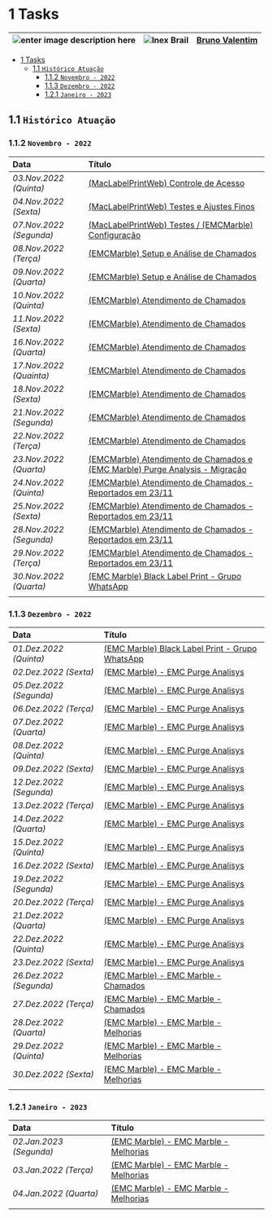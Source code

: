 # 1 Tasks

| ![enter image description here](https://www.foxconn.com.br/img/logo.png) | ![Inex Brail](https://www.inexbr.com.br/wp-content/uploads/2022/07/logo-inex-azul.png) | [Bruno Valentim](mailto:Bruno.Valentim@inex.com.br)
| :--- | :---: | ---: |

- [1 Tasks](#1-tasks)
  - [1.1 `Histórico Atuação`](#11-histórico-atuação)
    - [1.1.2 `Novembro - 2022`](#112-novembro---2022)
    - [1.1.3 `Dezembro - 2022`](#113-dezembro---2022)
    - [1.2.1 `Janeiro - 2023`](#121-janeiro---2023)


## 1.1 `Histórico Atuação`

### 1.1.2 `Novembro - 2022`
| Data | Título |
| :--- | :--- |
| *03.Nov.2022 (Quinta)* | [(MacLabelPrintWeb) Controle de Acesso](./03112022.md) |
| *04.Nov.2022 (Sexta)* | [(MacLabelPrintWeb) Testes e Ajustes Finos](./04112022.md) |
| *07.Nov.2022 (Segunda)* | [(MacLabelPrintWeb) Testes / (EMCMarble) Configuração](./07112022.md) |
| *08.Nov.2022 (Terça)* | [(EMCMarble) Setup e Análise de Chamados](./08112022.md) |
| *09.Nov.2022 (Quarta)* | [(EMCMarble) Setup e Análise de Chamados](./09112022.md) |
| *10.Nov.2022 (Quinta)* | [(EMCMarble) Atendimento de Chamados](./10112022.md) |
| *11.Nov.2022 (Sexta)* | [(EMCMarble) Atendimento de Chamados](./11112022.md) |
| *16.Nov.2022 (Quarta)* | [(EMCMarble) Atendimento de Chamados](./16112022.md) |
| *17.Nov.2022 (Quainta)* | [(EMCMarble) Atendimento de Chamados](./17112022.md) |
| *18.Nov.2022 (Sexta)* | [(EMCMarble) Atendimento de Chamados](./18112022.md) |
| *21.Nov.2022 (Segunda)* | [(EMCMarble) Atendimento de Chamados](./21112022.md) |
| *22.Nov.2022 (Terça)* | [(EMCMarble) Atendimento de Chamados](./22112022.md) |
| *23.Nov.2022 (Quarta)* | [(EMCMarble) Atendimento de Chamados  e (EMC Marble) Purge Analysis - Migração](./23112022.md) |
| *24.Nov.2022 (Quinta)* | [(EMCMarble) Atendimento de Chamados - Reportados em 23/11](./24112022.md) |
| *25.Nov.2022 (Sexta)* | [(EMCMarble) Atendimento de Chamados - Reportados em 23/11](./25112022.md) |
| *28.Nov.2022 (Segunda)* | [(EMCMarble) Atendimento de Chamados - Reportados em 23/11](./28112022.md) |
| *29.Nov.2022 (Terça)* | [(EMCMarble) Atendimento de Chamados - Reportados em 23/11](./29112022.md) |
| *30.Nov.2022 (Quarta)* | [(EMC Marble) Black Label Print - Grupo WhatsApp](./30112022.md) |
|  |  |

### 1.1.3 `Dezembro - 2022`
| Data | Título |
| :--- | :--- |
| *01.Dez.2022 (Quinta)* | [(EMC Marble) Black Label Print - Grupo WhatsApp](./01122022.md) |
| *02.Dez.2022 (Sexta)* | [(EMC Marble) - EMC Purge Analisys](./02122022.md) |
| *05.Dez.2022 (Segunda)* | [(EMC Marble) - EMC Purge Analisys](./05122022.md) |
| *06.Dez.2022 (Terça)* | [(EMC Marble) - EMC Purge Analisys](./06122022.md) |
| *07.Dez.2022 (Quarta)* | [(EMC Marble) - EMC Purge Analisys](./07122022.md) |
| *08.Dez.2022 (Quinta)* | [(EMC Marble) - EMC Purge Analisys](./08122022.md) |
| *09.Dez.2022 (Sexta)* | [(EMC Marble) - EMC Purge Analisys](./09122022.md) |
| *12.Dez.2022 (Segunda)* | [(EMC Marble) - EMC Purge Analisys](./12122022.md) |
| *13.Dez.2022 (Terça)* | [(EMC Marble) -  EMC Purge Analisys](./13122022.md) |
| *14.Dez.2022 (Quarta)* | [(EMC Marble) - EMC Purge Analisys](./14122022.md) |
| *15.Dez.2022 (Quinta)* | [(EMC Marble) - EMC Purge Analisys](./15122022.md) |
| *16.Dez.2022 (Sexta)* | [(EMC Marble) -  EMC Purge Analisys](./16122022.md) |
| *19.Dez.2022 (Segunda)* | [(EMC Marble) - EMC Purge Analisys](./19122022.md) |
| *20.Dez.2022 (Terça)* | [(EMC Marble) - EMC Purge Analisys](./20122022.md) |
| *21.Dez.2022 (Quarta)* | [(EMC Marble) - EMC Purge Analisys](./21122022.md) |
| *22.Dez.2022 (Quinta)* | [(EMC Marble) - EMC Purge Analisys](./22122022.md) |
| *23.Dez.2022 (Sexta)* | [(EMC Marble) - EMC Purge Analisys](./23122022.md) |
| *26.Dez.2022 (Segunda)* | [(EMC Marble) - EMC Marble - Chamados](./26122022.md) |
| *27.Dez.2022 (Terça)* | [(EMC Marble) - EMC Marble - Chamados](./27122022.md) |
| *28.Dez.2022 (Quarta)* | [(EMC Marble) - EMC Marble - Melhorias](./28122022.md) |
| *29.Dez.2022 (Quinta)* | [(EMC Marble) - EMC Marble - Melhorias](./29122022.md) |
| *30.Dez.2022 (Sexta)* | [(EMC Marble) - EMC Marble - Melhorias](./30122022.md) |
|  |  |

### 1.2.1 `Janeiro - 2023`
| Data | Título |
| :--- | :--- |
| *02.Jan.2023 (Segunda)* | [(EMC Marble) - EMC Marble - Melhorias](./02012023.md) |
| *03.Jan.2022 (Terça)* | [(EMC Marble) - EMC Marble - Melhorias](./03012023.md) |
| *04.Jan.2022 (Quarta)* | [(EMC Marble) - EMC Marble - Melhorias](./04012023.md) |
|  |  |